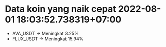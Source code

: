 # Data koin yang naik cepat 2022-08-01 18:03:52.738319+07:00

* AVA_USDT -> Meningkat 3.25%
* FLUX_USDT -> Meningkat 15.94%
